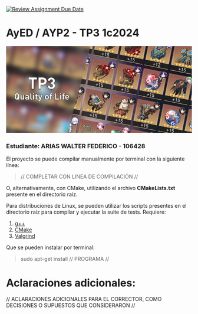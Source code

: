 [![Review Assignment Due Date](https://classroom.github.com/assets/deadline-readme-button-24ddc0f5d75046c5622901739e7c5dd533143b0c8e959d652212380cedb1ea36.svg)](https://classroom.github.com/a/Z4l11-L-)
# AyED / AYP2 - TP3 1c2024

<p align="center">
   <img src="Banner.jpg" alt="TP3: Quality of Life"><br>
</p>

### Estudiante: ARIAS WALTER FEDERICO - 106428

El proyecto se puede compilar manualmente por terminal con la siguiente línea:

> // COMPLETAR CON LINEA DE COMPILACIÓN //

O, alternativamente, con CMake, utilizando el archivo **CMakeLists.txt** presente en el directorio raíz.

Para distribuciones de Linux, se pueden utilizar los scripts presentes en el directorio raíz para compilar y ejecutar
la suite de tests. Requiere:

1. [g++](https://gcc.gnu.org/)
2. [CMake](https://cmake.org/)
3. [Valgrind](https://valgrind.org/)

Que se pueden instalar por terminal:

> sudo apt-get install // PROGRAMA //

# Aclaraciones adicionales:

// ACLARACIONES ADICIONALES PARA EL CORRECTOR, COMO DECISIONES O SUPUESTOS QUE CONSIDERARON //